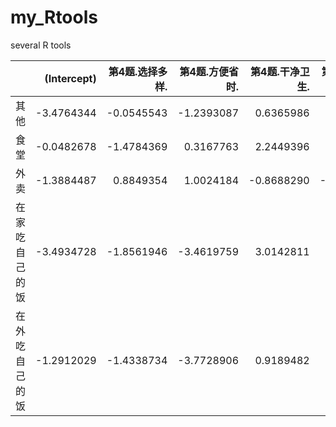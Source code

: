 # my_Rtools
several R tools


|               | (Intercept)| 第4题.选择多样.| 第4题.方便省时.| 第4题.干净卫生.| 第4题.营养健康.| 第4题.美味可口.| 第4题.菜品精致.| 第4题.特色新奇.| 第4题.价格实惠.| 第4题.环境氛围.| 第4题.其他.|
|:--------------|-----------:|---------------:|---------------:|---------------:|---------------:|---------------:|---------------:|---------------:|---------------:|---------------:|-----------:|
|其他           |  -3.4764344|      -0.0545543|      -1.2393087|       0.6365986|       0.3558191|      -0.5560471|      -0.6172733|    1.555779e+00|      -0.2962288|   -6.243806e-01|   1.6206595|
|食堂           |  -0.0482678|      -1.4784369|       0.3167763|       2.2449396|       1.4484237|      -3.2259987|      -0.2663985|    1.340007e+00|      -1.7923114|    1.116413e+00|   1.6888941|
|外卖           |  -1.3884487|       0.8849354|       1.0024184|      -0.8688290|      -0.2598929|       1.3914214|      -0.4205144|    1.321877e+00|      -0.8148921|   -1.260302e+00|   1.1659521|
|在家吃自己的饭 |  -3.4934728|      -1.8561946|      -3.4619759|       3.0142811|       2.8326628|      -1.4168026|      -0.0284091|   -2.798570e-02|      -1.0725485|    1.531238e+00|  -0.0273355|
|在外吃自己的饭 |  -1.2912029|      -1.4338734|      -3.7728906|       0.9189482|       0.6211376|      -0.3323558|       0.2010160|   -2.974689e+06|      -1.9874233|   -4.194994e+07|   0.3603760|
